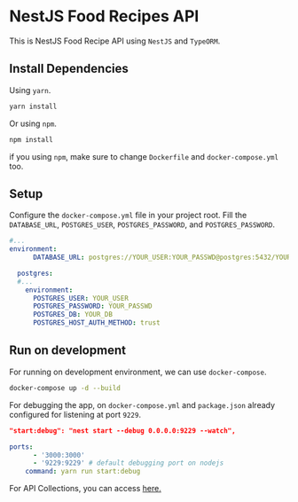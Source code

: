 # NestJS Food Recipes API

This is NestJS Food Recipe API using `NestJS` and `TypeORM`.

## Install Dependencies

Using `yarn`.

```bash
yarn install
```

Or using `npm`.

```bash
npm install
```

if you using `npm`, make sure to change `Dockerfile` and `docker-compose.yml` too.

## Setup

Configure the `docker-compose.yml` file in your project root. Fill the `DATABASE_URL`, `POSTGRES_USER`, `POSTGRES_PASSWORD`, and `POSTGRES_PASSWORD`.

```yml
#...
environment:
      DATABASE_URL: postgres://YOUR_USER:YOUR_PASSWD@postgres:5432/YOUR_DB

  postgres:
  #...
    environment:
      POSTGRES_USER: YOUR_USER
      POSTGRES_PASSWORD: YOUR_PASSWD
      POSTGRES_DB: YOUR_DB
      POSTGRES_HOST_AUTH_METHOD: trust
```

## Run on development

For running on development environment, we can use `docker-compose`.

```bash
docker-compose up -d --build
```

For debugging the app, on `docker-compose.yml` and `package.json` already configured for listening at port `9229`.

```json
"start:debug": "nest start --debug 0.0.0.0:9229 --watch",
```

```yml
ports:
      - '3000:3000'
      - '9229:9229' # default debugging port on nodejs
    command: yarn run start:debug
```

For API Collections, you can access [here.](https://documenter.getpostman.com/view/3694564/UVC6hkvs#552397af-3a3d-4449-bf02-0ec8ba272852)
